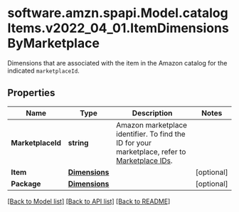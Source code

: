 # software.amzn.spapi.Model.catalogItems.v2022_04_01.ItemDimensionsByMarketplace
Dimensions that are associated with the item in the Amazon catalog for the indicated `marketplaceId`.

## Properties

Name | Type | Description | Notes
------------ | ------------- | ------------- | -------------
**MarketplaceId** | **string** | Amazon marketplace identifier. To find the ID for your marketplace, refer to [Marketplace IDs](https://developer-docs.amazon.com/sp-api/docs/marketplace-ids). | 
**Item** | [**Dimensions**](Dimensions.md) |  | [optional] 
**Package** | [**Dimensions**](Dimensions.md) |  | [optional] 

[[Back to Model list]](../README.md#documentation-for-models) [[Back to API list]](../README.md#documentation-for-api-endpoints) [[Back to README]](../README.md)

